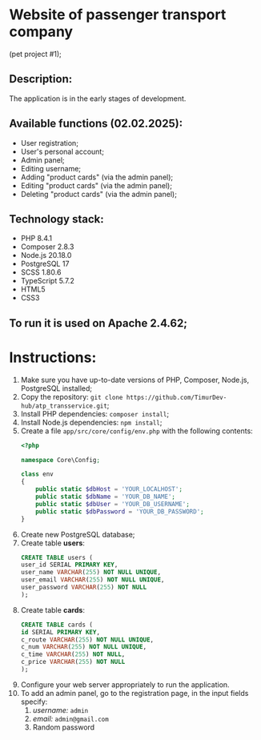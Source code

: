 # Website of passenger transport company
(pet project #1);

## Description:
The application is in the early stages of development.

## Available functions (02.02.2025):
* User registration;
* User's personal account;
* Admin panel;
* Editing username;
* Adding "product cards" (via the admin panel);
* Editing "product cards" (via the admin panel);
* Deleting "product cards" (via the admin panel);

## Technology stack:
* PHP 8.4.1
* Composer 2.8.3
* Node.js 20.18.0
* PostgreSQL 17
* SCSS 1.80.6
* TypeScript 5.7.2
* HTML5
* CSS3

## To run it is used on Apache 2.4.62;

# Instructions:
1. Make sure you have up-to-date versions of PHP, Composer, Node.js, PostgreSQL installed;
2. Copy the repository: `git clone https://github.com/TimurDev-hub/atp_transservice.git`;
3. Install PHP dependencies: `composer install`;
4. Install Node.js dependencies: `npm install`;
5. Create a file `app/src/core/config/env.php` with the following contents:
	```php
	<?php

	namespace Core\Config;

	class env
	{
		public static $dbHost = 'YOUR_LOCALHOST';
		public static $dbName = 'YOUR_DB_NAME';
		public static $dbUser = 'YOUR_DB_USERNAME';
		public static $dbPassword = 'YOUR_DB_PASSWORD';
	}
	```
6. Create new PostgreSQL database;
7. Create table **users**:
	```sql
	CREATE TABLE users (
	user_id SERIAL PRIMARY KEY,
	user_name VARCHAR(255) NOT NULL UNIQUE,
	user_email VARCHAR(255) NOT NULL UNIQUE,
	user_password VARCHAR(255) NOT NULL
	);
	```
8. Create table **cards**:
	```sql
	CREATE TABLE cards (
	id SERIAL PRIMARY KEY,
	c_route VARCHAR(255) NOT NULL UNIQUE,
	c_num VARCHAR(255) NOT NULL UNIQUE,
	c_time VARCHAR(255) NOT NULL,
	c_price VARCHAR(255) NOT NULL
	);
	```
9. Configure your web server appropriately to run the application.
10. To add an admin panel, go to the registration page, in the input fields specify:
	1. *username:* `admin`
	2. *email:* `admin@gmail.com`
	3. Random password